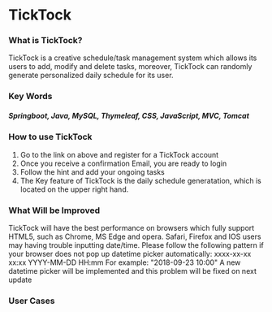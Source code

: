 # TickTock

### What is TickTock?
TickTock is a creative schedule/task management system which allows its users to add, modify and delete tasks, moreover, TickTock can randomly generate personalized daily schedule for its user.

### Key Words
##### Springboot, Java, MySQL, Thymeleaf, CSS, JavaScript, MVC, Tomcat

### How to use TickTock
1. Go to the link on above and register for a TickTock account
2. Once you receive a confirmation Email, you are ready to login
3. Follow the hint and add your ongoing tasks
4. The Key feature of TickTock is the daily schedule generatation, which is located on the upper right hand.

### What Will be Improved 
TickTock will have the best performance on browsers which fully support HTML5, such as Chrome, MS Edge and opera.
Safari, Firefox and IOS users may having trouble inputting date/time.
Please follow the following pattern if your browser does not pop up datetime picker automatically:
xxxx-xx-xx xx:xx
YYYY-MM-DD HH:mm
For example: "2018-09-23 10:00"
A new datetime picker will be implemented and this problem will be fixed on next update

### User Cases
